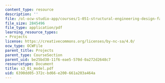 ```yaml
---
content_type: resource
description: ''
file: /ol-ocw-studio-app/courses/1-051-structural-engineering-design-fall-2003/6390dd05372cbd66e200661a203a464a_s3_01_model.pdf
file_size: 2845496
file_type: application/pdf
learning_resource_types:
- Projects
license: https://creativecommons.org/licenses/by-nc-sa/4.0/
ocw_type: OCWFile
parent_title: Projects
parent_type: CourseSection
parent_uid: be25bd38-11f6-eae5-570d-0a272d2648c7
resourcetype: Document
title: s3_01_model.pdf
uid: 6390dd05-372c-bd66-e200-661a203a464a
---
```

